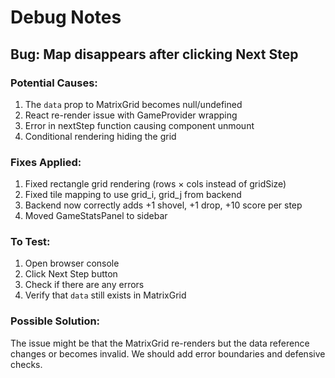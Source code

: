 # Debug Notes

## Bug: Map disappears after clicking Next Step

### Potential Causes:
1. The `data` prop to MatrixGrid becomes null/undefined
2. React re-render issue with GameProvider wrapping
3. Error in nextStep function causing component unmount
4. Conditional rendering hiding the grid

### Fixes Applied:
1. Fixed rectangle grid rendering (rows × cols instead of gridSize)
2. Fixed tile mapping to use grid_i, grid_j from backend
3. Backend now correctly adds +1 shovel, +1 drop, +10 score per step
4. Moved GameStatsPanel to sidebar

### To Test:
1. Open browser console
2. Click Next Step button
3. Check if there are any errors
4. Verify that `data` still exists in MatrixGrid

### Possible Solution:
The issue might be that the MatrixGrid re-renders but the data reference changes or becomes invalid. We should add error boundaries and defensive checks.
